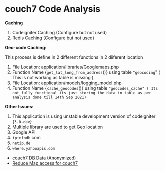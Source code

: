 # couch7 Code Analysis

**Caching**

1. Codeigniter Caching (Configure but not used)
2. Redis Caching (Configure but not used)

**Geo-code Caching:**

This process is define in 2 different functions in 2 diiferent location

1. File Location: application/libraries/Googlemaps.php
  1. Function Name {`get_lat_long_from_address`()} using table `"geocoding`" ( This is not working as table is missing )
2. File Location: application/models/logging\_model.php
  1. Function Name `{cache_geocodes`()} using table `"geocodes_cache" ( Its not fully functional its just storing the data in table as per analysis done till 14th Sep 2021)`

**Other Issues:**

1. This application is using unstable development version of codeigniter {`3.0-dev`}
2. Multiple library are used to get Geo location
  1. Google API
  2. `ipinfodb`.com
  3. `netip.de`
  4. `where.yahooapis.com`

- [couch7 DB Data (Anonymized)](https://2cu.atlassian.net/wiki/spaces/CCU/pages/674136069/couch7+DB+Data+Anonymized)
- [Reduce Map access for couch7](./2cu.atlassian.net/wiki/spaces/CCU/pages/726564877/Reduce_Map_access_for_couch7.md)